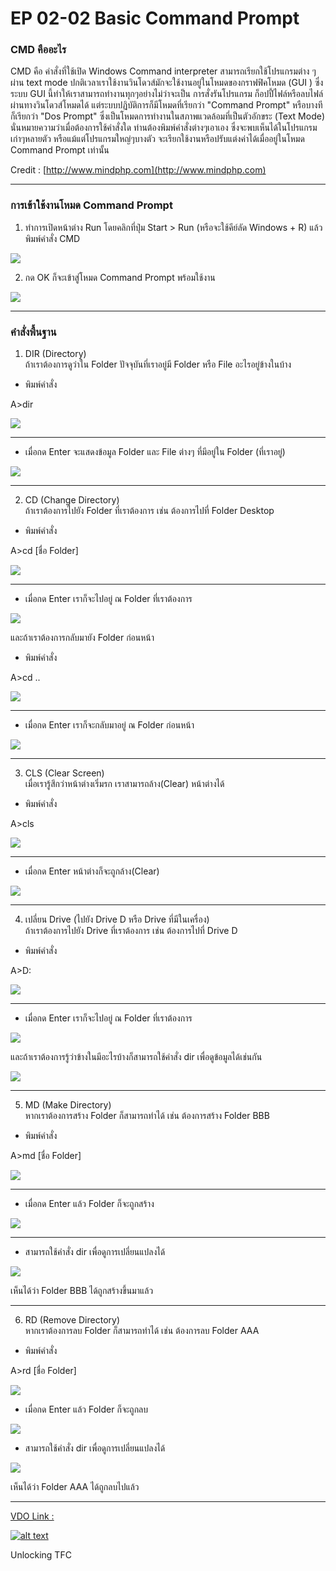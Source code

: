 # EP 02-02 Basic Command Prompt

### CMD คืออะไร

CMD คือ คำสั่งที่ใช้เปิด Windows Command interpreter สามารถเรียกใช้โปรแกรมต่าง ๆ ผ่าน text mode ปกติเวลาเราใช้งานวินโดวส์มักจะใช้งานอยู่ในโหมดของกราฟฟิคโหมด (GUI ) ซึ่งระบบ GUI นี้ทำให้เราสามารถทำงานทุกๆอย่างไม่ว่าจะเป็น การสั่งรันโปรแกรม ก็อปปี้ไฟล์หรือลบไฟล์ ผ่านทางวินโดวส์โหมดได้ แต่ระบบปฏิบัติการก็มีโหมดที่เรียกว่า "Command Prompt" หรือบางทีก็เรียกว่า "Dos Prompt" ซึ่งเป็นโหมดการทำงานในสภาพแวดล้อมที่เป็นตัวอักขระ (Text Mode) นั่นหมายความว่าเมื่อต้องการใช้คำสั่งใด ท่านต้องพิมพ์คำสั่งต่างๆเอาเอง ซึ่งจะพบเห็นได้ในโปรแกรมเก่าๆหลายตัว หรือแม้แต่โปรแกรมใหญ่ๆบางตัว จะเรียกใช้งานหรือปรับแต่งค่าได้เมื่ออยู่ในโหมด Command Prompt เท่านั้น

Credit : [http://www.mindphp.com](http://www.mindphp.com)

* * *

### การเข้าใช้งานโหมด Command Prompt

1) ทำการเปิดหน้าต่าง Run โดยคลิกที่ปุ่ม Start > Run  (หรือจะใช้คีย์ลัด Windows + R) แล้ว  พิมพ์คำสั่ง CMD  

![](images/EP02-02CMD/01.PNG)

2) กด OK ก็จะเข้าสู่โหมด Command Prompt พร้อมใช้งาน   

![](images/EP02-02CMD/02.PNG)

* * *

### คำสั่งพื้นฐาน

1) DIR (Directory)  
ถ้าเราต้องการดูว่าใน Folder ปัจจุบันที่เราอยู่มี Folder หรือ File อะไรอยู่ข้างในบ้าง 
   
* พิมพ์คำสั่ง 

A>dir 

![](images/EP02-02CMD/03.PNG)

* * *

* เมื่อกด Enter จะแสดงข้อมูล Folder และ File ต่างๆ ที่มีอยู่ใน Folder (ที่เราอยู่)

![](images/EP02-02CMD/04.PNG)

* * *

2) CD (Change Directory)  
ถ้าเราต้องการไปยัง Folder ที่เราต้องการ เช่น ต้องการไปที่ Folder Desktop

* พิมพ์คำสั่ง  

A>cd [ชื่อ Folder] 

![](images/EP02-02CMD/05.PNG)

* * *

* เมื่อกด Enter เราก็จะไปอยู่ ณ Folder ที่เราต้องการ

![](images/EP02-02CMD/06.PNG)
  
  และถ้าเราต้องการกลับมายัง Folder ก่อนหน้า

* พิมพ์คำสั่ง  

A>cd ..

![](images/EP02-02CMD/07.PNG)

* * *

* เมื่อกด Enter เราก็จะกลับมาอยู่ ณ Folder ก่อนหน้า

![](images/EP02-02CMD/08.PNG)

* * *

3) CLS (Clear Screen)  
เมื่อเรารู้สึกว่าหน้าต่างเริ่มรก เราสามารถล้าง(Clear) หน้าต่างได้

* พิมพ์คำสั่ง  

A>cls

![](images/EP02-02CMD/09.PNG)

* * *

* เมื่อกด Enter หน้าต่างก็จะถูกล้าง(Clear)

![](images/EP02-02CMD/10.PNG)

* * *

4) เปลี่ยน Drive (ไปยัง Drive D หรือ Drive ที่มีในเครื่อง)  
ถ้าเราต้องการไปยัง Drive ที่เราต้องการ เช่น ต้องการไปที่ Drive D

* พิมพ์คำสั่ง

A>D:

![](images/EP02-02CMD/11.PNG)

* * *

* เมื่อกด Enter เราก็จะไปอยู่ ณ Folder ที่เราต้องการ

![](images/EP02-02CMD/12.PNG)
   
   และถ้าเราต้องการรู้ว่าข้างในมีอะไรบ้างก็สามารถใช้คำสั่ง dir เพื่อดูข้อมูลได้เช่นกัน

![](images/EP02-02CMD/19.PNG)

* * *

5) MD (Make Directory)  
หากเราต้องการสร้าง Folder ก็สามารถทำได้ เช่น ต้องการสร้าง Folder BBB

* พิมพ์คำสั่ง  

A>md [ชื่อ Folder]

![](images/EP02-02CMD/13.PNG)

* * *

* เมื่อกด Enter แล้ว Folder ก็จะถูกสร้าง

![](images/EP02-02CMD/14.PNG)

* * *

* สามารถใช้คำสั่ง dir เพื่อดูการเปลี่ยนแปลงได้

![](images/EP02-02CMD/15.PNG)  

เห็นได้ว่า Folder BBB ได้ถูกสร้างขึ้นมาแล้ว

* * *

6) RD (Remove Directory)  
หากเราต้องการลบ Folder ก็สามารถทำได้ เช่น ต้องการลบ Folder AAA

* พิมพ์คำสั่ง  
    
A>rd [ชื่อ Folder]
    
![](images/EP02-02CMD/16.PNG)

* เมื่อกด Enter แล้ว Folder ก็จะถูกลบ

![](images/EP02-02CMD/17.PNG)

* สามารถใช้คำสั่ง dir เพื่อดูการเปลี่ยนแปลงได้

![](images/EP02-02CMD/18.PNG)  

เห็นได้ว่า Folder AAA ได้ถูกลบไปแล้ว  

* * *

[VDO Link : ](http://www.youtube.com/watch?v=276yxgySH6k)

[![alt text](images/EP02-02CMD/20.PNG)](http://www.youtube.com/watch?v=276yxgySH6k)

Unlocking TFC
